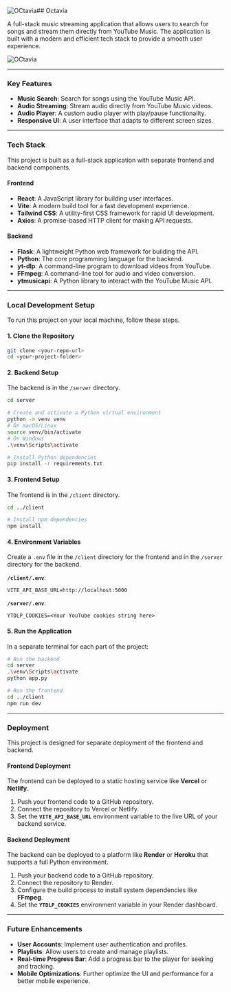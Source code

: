 ![OCtavia](https://github.com/user-attachments/assets/a5047dd1-8c53-4859-bd28-7c0cf7b0395b)## Octavia

A full-stack music streaming application that allows users to search for songs and stream them directly from YouTube Music. The application is built with a modern and efficient tech stack to provide a smooth user experience.


![OCtavia](https://github.com/user-attachments/assets/dc21ea7c-d71c-43c4-9811-3cd0b7a03825)

-----

### Key Features

  * **Music Search**: Search for songs using the YouTube Music API.
  * **Audio Streaming**: Stream audio directly from YouTube Music videos.
  * **Audio Player**: A custom audio player with play/pause functionality.
  * **Responsive UI**: A user interface that adapts to different screen sizes.

-----

### Tech Stack

This project is built as a full-stack application with separate frontend and backend components.

#### Frontend

  * **React**: A JavaScript library for building user interfaces.
  * **Vite**: A modern build tool for a fast development experience.
  * **Tailwind CSS**: A utility-first CSS framework for rapid UI development.
  * **Axios**: A promise-based HTTP client for making API requests.

#### Backend

  * **Flask**: A lightweight Python web framework for building the API.
  * **Python**: The core programming language for the backend.
  * **yt-dlp**: A command-line program to download videos from YouTube.
  * **FFmpeg**: A command-line tool for audio and video conversion.
  * **ytmusicapi**: A Python library to interact with the YouTube Music API.

-----

### Local Development Setup

To run this project on your local machine, follow these steps.

#### 1\. Clone the Repository

```bash
git clone <your-repo-url>
cd <your-project-folder>
```

#### 2\. Backend Setup

The backend is in the `/server` directory.

```bash
cd server

# Create and activate a Python virtual environment
python -m venv venv
# On macOS/Linux
source venv/bin/activate
# On Windows
.\venv\Scripts\activate

# Install Python dependencies
pip install -r requirements.txt
```

#### 3\. Frontend Setup

The frontend is in the `/client` directory.

```bash
cd ../client

# Install npm dependencies
npm install
```

#### 4\. Environment Variables

Create a `.env` file in the `/client` directory for the frontend and in the `/server` directory for the backend.

**`/client/.env`**:

```
VITE_API_BASE_URL=http://localhost:5000
```

**`/server/.env`**:

```
YTDLP_COOKIES=<Your YouTube cookies string here>
```

#### 5\. Run the Application

In a separate terminal for each part of the project:

```bash
# Run the backend
cd server
.\venv\Scripts\activate
python app.py

# Run the frontend
cd ../client
npm run dev
```

-----

### Deployment

This project is designed for separate deployment of the frontend and backend.

#### Frontend Deployment

The frontend can be deployed to a static hosting service like **Vercel** or **Netlify**.

1.  Push your frontend code to a GitHub repository.
2.  Connect the repository to Vercel or Netlify.
3.  Set the **`VITE_API_BASE_URL`** environment variable to the live URL of your backend service.

#### Backend Deployment

The backend can be deployed to a platform like **Render** or **Heroku** that supports a full Python environment.

1.  Push your backend code to a GitHub repository.
2.  Connect the repository to Render.
3.  Configure the build process to install system dependencies like **FFmpeg**.
4.  Set the **`YTDLP_COOKIES`** environment variable in your Render dashboard.

-----

### Future Enhancements

  * **User Accounts**: Implement user authentication and profiles.
  * **Playlists**: Allow users to create and manage playlists.
  * **Real-time Progress Bar**: Add a progress bar to the player for seeking and tracking.
  * **Mobile Optimizations**: Further optimize the UI and performance for a better mobile experience.
